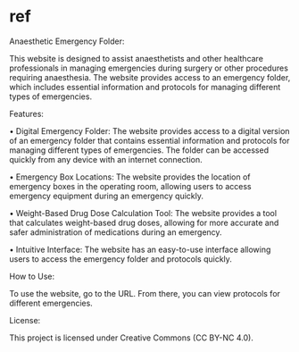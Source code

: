 # ref

Anaesthetic Emergency Folder:

This website is designed to assist anaesthetists and other healthcare professionals in managing emergencies during surgery or other procedures requiring anaesthesia. The website provides access to an emergency folder, which includes essential information and protocols for managing different types of emergencies.


Features:

•   Digital Emergency Folder: The website provides access to a digital version of an emergency folder that contains essential information and protocols for managing different types of emergencies. The folder can be accessed quickly from any device with an internet connection.

•   Emergency Box Locations: The website provides the location of emergency boxes in the operating room, allowing users to access emergency equipment during an emergency quickly.

•   Weight-Based Drug Dose Calculation Tool: The website provides a tool that calculates weight-based drug doses, allowing for more accurate and safer administration of medications during an emergency.

•   Intuitive Interface: The website has an easy-to-use interface allowing users to access the emergency folder and protocols quickly.


How to Use:

To use the website, go to the URL. From there, you can view protocols for different emergencies. 


License:

This project is licensed under Creative Commons (CC BY-NC 4.0).
